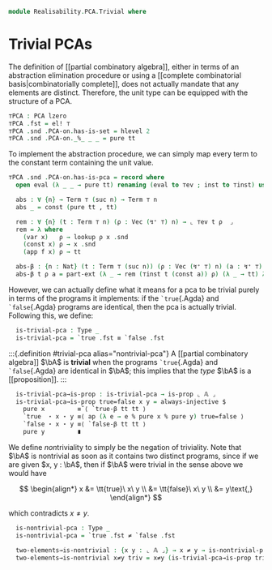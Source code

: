 <!--
```agda
open import 1Lab.Prelude

open import Data.Partial.Total
open import Data.Partial.Base
open import Data.Fin.Base
open import Data.Vec.Base

open import Realisability.PCA

import Realisability.Data.Bool
import Realisability.PCA.Sugar
```
-->

```agda
module Realisability.PCA.Trivial where
```

# Trivial PCAs

The definition of [[partial combinatory algebra]], either in terms of an
abstraction elimination procedure or using a [[complete combinatorial
basis|combinatorially complete]], does not actually mandate that any
elements are distinct. Therefore, the unit type can be equipped with the
structure of a PCA.

```agda
⊤PCA : PCA lzero
⊤PCA .fst = el! ⊤
⊤PCA .snd .PCA-on.has-is-set = hlevel 2
⊤PCA .snd .PCA-on._%_ _ _ = pure tt
```

To implement the abstraction procedure, we can simply map every term to
the constant term containing the unit value.

```agda
⊤PCA .snd .PCA-on.has-is-pca = record where
  open eval (λ _ _ → pure tt) renaming (eval to ⊤ev ; inst to ⊤inst) using ()

  abs : ∀ {n} → Term ⊤ (suc n) → Term ⊤ n
  abs _ = const (pure tt , tt)

  rem : ∀ {n} (t : Term ⊤ n) (ρ : Vec (↯⁺ ⊤) n) → ⌞ ⊤ev t ρ  ⌟
  rem = λ where
    (var x)   ρ → lookup ρ x .snd
    (const x) ρ → x .snd
    (app f x) ρ → tt

  abs-β : {n : Nat} (t : Term ⊤ (suc n)) (ρ : Vec (↯⁺ ⊤) n) (a : ↯⁺ ⊤) → _
  abs-β t ρ a = part-ext (λ _ → rem (⊤inst t (const a)) ρ) (λ _ → tt) λ _ _ → refl
```

<!--
```agda
module _ {ℓ} (𝔸 : PCA ℓ) where
  open Realisability.Data.Bool 𝔸
  open Realisability.PCA.Sugar 𝔸
```
-->

However, we can actually define what it means for a pca to be trivial
purely in terms of the programs it implements: if the `` `true ``{.Agda}
and `` `false ``{.Agda} programs are identical, then the pca is actually
trivial. Following this, we define:

```agda
  is-trivial-pca : Type _
  is-trivial-pca = `true .fst ≡ `false .fst
```

:::{.definition #trivial-pca alias="nontrivial-pca"}
A [[partial combinatory algebra]] $\bA$ is **trivial** when the programs
`` `true ``{.Agda} and `` `false ``{.Agda} are identical in $\bA$; this
implies that the *type* $\bA$ is a [[proposition]].
:::

```agda
  is-trivial-pca→is-prop : is-trivial-pca → is-prop ⌞ 𝔸 ⌟
  is-trivial-pca→is-prop true=false x y = always-injective $
    pure x         ≡˘⟨ `true-β tt tt ⟩
    `true  ⋆ x ⋆ y ≡⟨ ap (λ e → e % pure x % pure y) true=false ⟩
    `false ⋆ x ⋆ y ≡⟨ `false-β tt tt ⟩
    pure y         ∎
```

We define *non*triviality to simply be the negation of triviality. Note
that $\bA$ is nontrivial as soon as it contains two distinct programs,
since if we are given $x, y : \bA$, then if $\bA$ were trivial in the
sense above we would have

$$
\begin{align*}
x &= \tt{true}\  x\ y \\
  &= \tt{false}\ x\ y \\
  &= y\text{,}
\end{align*}
$$

which contradicts $x \ne y$.

```agda
  is-nontrivial-pca : Type _
  is-nontrivial-pca = `true .fst ≠ `false .fst

  two-elements→is-nontrivial : {x y : ⌞ 𝔸 ⌟} → x ≠ y → is-nontrivial-pca
  two-elements→is-nontrivial x≠y triv = x≠y (is-trivial-pca→is-prop triv _ _)
```
